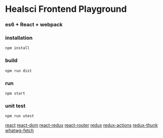 # Healsci Frontend Playground
### es6 + React + webpack

### installation
```npm install```

### build
```npm run dist```

### run
```npm start```

### unit test
```npm run utest```

[react](https://facebook.github.io/react/tutorial/tutorial.html)
[react-dom](https://github.com/facebook/react/tree/master/packages/react-dom)
[react-redux](https://github.com/reactjs/react-redux)
[react-router](https://github.com/ReactTraining/react-router)
[redux](http://redux.js.org/docs/)
[redux-actions](https://github.com/acdlite/redux-actions)
[redux-thunk](https://github.com/gaearon/redux-thunk)
[whatwg-fetch](https://github.com/fis-components/whatwg-fetch)
